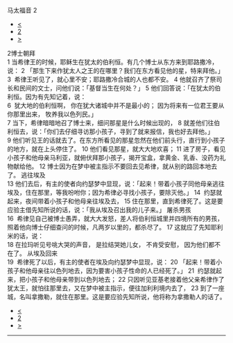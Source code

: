 ﻿





 马太福音 2




* [<](bible/MAT01.md)
* [2](bible/MAT.md)
* [>](bible/MAT03.md)



 
2博士朝拜  
1 当希律王的时候，耶稣生在犹太的伯利恒。有几个博士从东方来到耶路撒冷，说： 
2 「那生下来作犹太人之王的在哪里？我们在东方看见他的星，特来拜他。」 
3  希律王听见了，就心里不安；耶路撒冷合城的人也都不安。 
4 他就召齐了祭司长和民间的文士，问他们说：「基督当生在何处？」 
5 他们回答说：「在犹太的伯利恒。因为有先知记着，说：  
6  犹大地的伯利恒啊， 你在犹大诸城中并不是最小的； 因为将来有一位君王要从你那里出来， 牧养我以色列民。」  
7 当下，希律暗暗地召了博士来，细问那星是什么时候出现的， 
8 就差他们往伯利恒去，说：「你们去仔细寻访那小孩子，寻到了就来报信，我也好去拜他。」 
9 他们听见王的话就去了。在东方所看见的那星忽然在他们前头行，直行到小孩子的地方，就在上头停住了。 
10 他们看见那星，就大大地欢喜； 
11 进了房子，看见小孩子和他母亲马利亚，就俯伏拜那小孩子，揭开宝盒，拿黄金、乳香、没药为礼物献给他。 
12 博士因为在梦中被主指示不要回去见希律，就从别的路回本地去了。 逃往埃及  
13 他们去后，有主的使者向约瑟梦中显现，说：「起来！带着小孩子同他母亲逃往埃及，住在那里，等我吩咐你；因为希律必寻找小孩子，要除灭他。」 
14  约瑟就起来，夜间带着小孩子和他母亲往埃及去， 
15 住在那里，直到希律死了。这是要应验主借先知所说的话，说：「我从埃及召出我的儿子来。」 屠杀男孩  
16  希律见自己被博士愚弄，就大大发怒，差人将伯利恒城里并四境所有的男孩，照着他向博士仔细查问的时候，凡两岁以里的，都杀尽了。 
17 这就应了先知耶利米的话，说：  
18 在拉玛听见号咷大哭的声音， 是拉结哭她儿女， 不肯受安慰， 因为他们都不在了。 从埃及回来  
19  希律死了以后，有主的使者在埃及向约瑟梦中显现，说： 
20 「起来！带着小孩子和他母亲往以色列地去，因为要害小孩子性命的人已经死了。」 
21  约瑟就起来，把小孩子和他母亲带到以色列地去； 
22 只因听见亚基老接着他父亲希律作了犹太王，就怕往那里去，又在梦中被主指示，便往加利利境内去了， 
23 到了一座城，名叫拿撒勒，就住在那里。这是要应验先知所说，他将称为拿撒勒人的话了。 
* [<](bible/MAT01.md)
* [2](bible/MAT.md)
* [>](bible/MAT03.md)





---









